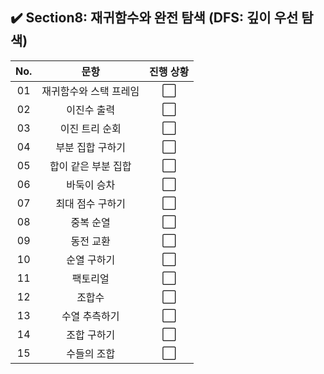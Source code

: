 ## ✔️ Section8: 재귀함수와 완전 탐색 (DFS: 깊이 우선 탐색)

| No. |          문항          | 진행 상황 |
| :-: | :--------------------: | :-------: |
| 01  | 재귀함수와 스택 프레임 |    ⬜     |
| 02  |      이진수 출력       |    ⬜     |
| 03  |     이진 트리 순회     |    ⬜     |
| 04  |    부분 집합 구하기    |    ⬜     |
| 05  |  합이 같은 부분 집합   |    ⬜     |
| 06  |      바둑이 승차       |    ⬜     |
| 07  |    최대 점수 구하기    |    ⬜     |
| 08  |       중복 순열        |    ⬜     |
| 09  |       동전 교환        |    ⬜     |
| 10  |      순열 구하기       |    ⬜     |
| 11  |        팩토리얼        |    ⬜     |
| 12  |         조합수         |    ⬜     |
| 13  |     수열 추측하기      |    ⬜     |
| 14  |      조합 구하기       |    ⬜     |
| 15  |      수들의 조합       |    ⬜     |
